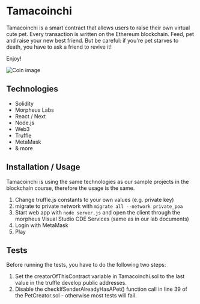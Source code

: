 # Tamacoinchi

Tamacoinchi is a smart contract that allows users to raise their own virtual cute pet. Every transaction is written on the Ethereum blockchain. Feed, pet and raise your new best friend. But be careful: if you're pet starves to death, you have to ask a friend to revive it!

Enjoy!

![Coin image](https://lunchmoney.app/assets/images/shiny-no-shadow.svg)

## Technologies

- Solidity
- Morpheus Labs
- React / Next
- Node.js
- Web3
- Truffle
- MetaMask
- & more

## Installation / Usage

Tamacoinchi is using the same technologies as our sample projects in the blockchain course, therefore the usage is the same.

1. Change truffle.js constants to your own values (e.g. private key)
2. migrate to private network with `migrate all --network private_poa`
3. Start web app with `node server.js` and open the client through the morpheus Visual Studio CDE Services (same as in our lab documents)
4. Login with MetaMask
5. Play

## Tests

Before running the tests, you have to do the following two steps:

1. Set the creatorOfThisContract variable in Tamacoinchi.sol to the last value in the truffle develop public addresses.
2. Disable the checkIfSenderAlreadyHasAPet() function call in line 39 of the PetCreator.sol - otherwise most tests will fail.
